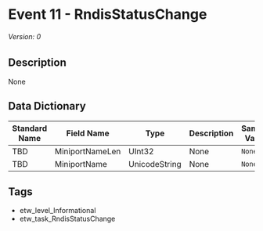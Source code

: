 # Event 11 - RndisStatusChange
###### Version: 0

## Description
None

## Data Dictionary
|Standard Name|Field Name|Type|Description|Sample Value|
|---|---|---|---|---|
|TBD|MiniportNameLen|UInt32|None|`None`|
|TBD|MiniportName|UnicodeString|None|`None`|

## Tags
* etw_level_Informational
* etw_task_RndisStatusChange